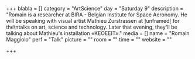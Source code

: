 +++
blabla = []
category = "ArtScience"
day = "Saturday 9"
description = "Romain is a researcher at BIRA - Belgian Institute for Space Aeronomy. He will be speaking with visual artist Mathieu Zurstrassen at ]unframed[ for the\ntalks on art, science and technology. Later that evening, they'll be talking about Mathieu's installation «KEOEEIT»."
media = []
name = "Romain Maggiolo"
perf = "Talk"
picture = ""
room = ""
time = ""
website = ""

+++
